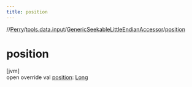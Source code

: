 ```yaml
---
title: position
---
```

//[Perry](../../../index.html)/[tools.data.input](../index.html)/[GenericSeekableLittleEndianAccessor](index.html)/[position](position.html)



# position



[jvm]\
open override val [position](position.html): [Long](https://kotlinlang.org/api/latest/jvm/stdlib/kotlin/-long/index.html)




